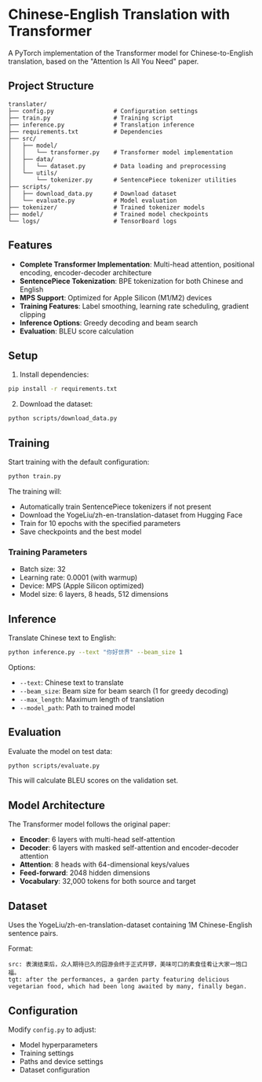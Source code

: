 # Chinese-English Translation with Transformer

A PyTorch implementation of the Transformer model for Chinese-to-English translation, based on the "Attention Is All You Need" paper.

## Project Structure

```
translater/
├── config.py                 # Configuration settings
├── train.py                  # Training script
├── inference.py              # Translation inference
├── requirements.txt          # Dependencies
├── src/
│   ├── model/
│   │   └── transformer.py    # Transformer model implementation
│   ├── data/
│   │   └── dataset.py        # Data loading and preprocessing
│   └── utils/
│       └── tokenizer.py      # SentencePiece tokenizer utilities
├── scripts/
│   ├── download_data.py      # Download dataset
│   └── evaluate.py           # Model evaluation
├── tokenizer/                # Trained tokenizer models
├── model/                    # Trained model checkpoints
└── logs/                     # TensorBoard logs
```

## Features

- **Complete Transformer Implementation**: Multi-head attention, positional encoding, encoder-decoder architecture
- **SentencePiece Tokenization**: BPE tokenization for both Chinese and English
- **MPS Support**: Optimized for Apple Silicon (M1/M2) devices
- **Training Features**: Label smoothing, learning rate scheduling, gradient clipping
- **Inference Options**: Greedy decoding and beam search
- **Evaluation**: BLEU score calculation

## Setup

1. Install dependencies:
```bash
pip install -r requirements.txt
```

2. Download the dataset:
```bash
python scripts/download_data.py
```

## Training

Start training with the default configuration:
```bash
python train.py
```

The training will:
- Automatically train SentencePiece tokenizers if not present
- Download the YogeLiu/zh-en-translation-dataset from Hugging Face
- Train for 10 epochs with the specified parameters
- Save checkpoints and the best model

### Training Parameters
- Batch size: 32
- Learning rate: 0.0001 (with warmup)
- Device: MPS (Apple Silicon optimized)
- Model size: 6 layers, 8 heads, 512 dimensions

## Inference

Translate Chinese text to English:
```bash
python inference.py --text "你好世界" --beam_size 1
```

Options:
- `--text`: Chinese text to translate
- `--beam_size`: Beam size for beam search (1 for greedy decoding)
- `--max_length`: Maximum length of translation
- `--model_path`: Path to trained model

## Evaluation

Evaluate the model on test data:
```bash
python scripts/evaluate.py
```

This will calculate BLEU scores on the validation set.

## Model Architecture

The Transformer model follows the original paper:
- **Encoder**: 6 layers with multi-head self-attention
- **Decoder**: 6 layers with masked self-attention and encoder-decoder attention
- **Attention**: 8 heads with 64-dimensional keys/values
- **Feed-forward**: 2048 hidden dimensions
- **Vocabulary**: 32,000 tokens for both source and target

## Dataset

Uses the YogeLiu/zh-en-translation-dataset containing 1M Chinese-English sentence pairs.

Format:
```
src: 表演结束后，众人期待已久的园游会终于正式开锣，美味可口的素食佳肴让大家一饱口福。
tgt: after the performances, a garden party featuring delicious vegetarian food, which had been long awaited by many, finally began.
```

## Configuration

Modify `config.py` to adjust:
- Model hyperparameters
- Training settings
- Paths and device settings
- Dataset configuration